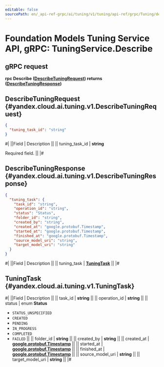 ```yaml
---
editable: false
sourcePath: en/_api-ref-grpc/ai/tuning/v1/tuning/api-ref/grpc/Tuning/describe.md
---
```


# Foundation Models Tuning Service API, gRPC: TuningService.Describe

## gRPC request

**rpc Describe ([DescribeTuningRequest](#yandex.cloud.ai.tuning.v1.DescribeTuningRequest)) returns ([DescribeTuningResponse](#yandex.cloud.ai.tuning.v1.DescribeTuningResponse))**

## DescribeTuningRequest {#yandex.cloud.ai.tuning.v1.DescribeTuningRequest}

```json
{
  "tuning_task_id": "string"
}
```

#|
||Field | Description ||
|| tuning_task_id | **string**

Required field.  ||
|#

## DescribeTuningResponse {#yandex.cloud.ai.tuning.v1.DescribeTuningResponse}

```json
{
  "tuning_task": {
    "task_id": "string",
    "operation_id": "string",
    "status": "Status",
    "folder_id": "string",
    "created_by": "string",
    "created_at": "google.protobuf.Timestamp",
    "started_at": "google.protobuf.Timestamp",
    "finished_at": "google.protobuf.Timestamp",
    "source_model_uri": "string",
    "target_model_uri": "string"
  }
}
```

#|
||Field | Description ||
|| tuning_task | **[TuningTask](#yandex.cloud.ai.tuning.v1.TuningTask)** ||
|#

## TuningTask {#yandex.cloud.ai.tuning.v1.TuningTask}

#|
||Field | Description ||
|| task_id | **string** ||
|| operation_id | **string** ||
|| status | enum **Status**

- `STATUS_UNSPECIFIED`
- `CREATED`
- `PENDING`
- `IN_PROGRESS`
- `COMPLETED`
- `FAILED` ||
|| folder_id | **string** ||
|| created_by | **string** ||
|| created_at | **[google.protobuf.Timestamp](https://developers.google.com/protocol-buffers/docs/reference/google.protobuf#timestamp)** ||
|| started_at | **[google.protobuf.Timestamp](https://developers.google.com/protocol-buffers/docs/reference/google.protobuf#timestamp)** ||
|| finished_at | **[google.protobuf.Timestamp](https://developers.google.com/protocol-buffers/docs/reference/google.protobuf#timestamp)** ||
|| source_model_uri | **string** ||
|| target_model_uri | **string** ||
|#